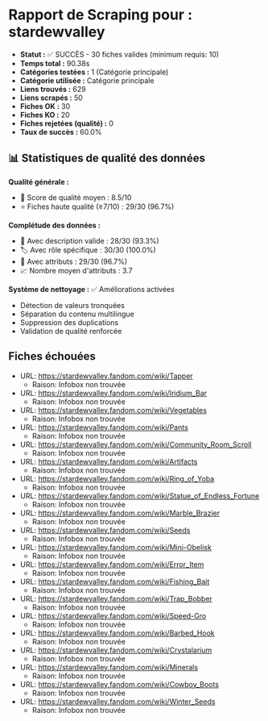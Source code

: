 # Rapport de Scraping pour : stardewvalley
- **Statut :** ✅ SUCCÈS - 30 fiches valides (minimum requis: 10)
- **Temps total :** 90.38s
- **Catégories testées :** 1 (Catégorie principale)
- **Catégorie utilisée :** Catégorie principale
- **Liens trouvés :** 629
- **Liens scrapés :** 50
- **Fiches OK :** 30
- **Fiches KO :** 20
- **Fiches rejetées (qualité) :** 0
- **Taux de succès :** 60.0%

## 📊 Statistiques de qualité des données

**Qualité générale :**
- 🎯 Score de qualité moyen : 8.5/10
- ⭐ Fiches haute qualité (≥7/10) : 29/30 (96.7%)

**Complétude des données :**
- 📝 Avec description valide : 28/30 (93.3%)
- 🏷️ Avec rôle spécifique : 30/30 (100.0%)
- 🔖 Avec attributs : 29/30 (96.7%)
- 📈 Nombre moyen d'attributs : 3.7

**Système de nettoyage :** ✅ Améliorations activées
- Détection de valeurs tronquées
- Séparation du contenu multilingue  
- Suppression des duplications
- Validation de qualité renforcée

## Fiches échouées
- URL: https://stardewvalley.fandom.com/wiki/Tapper
  - Raison: Infobox non trouvée
- URL: https://stardewvalley.fandom.com/wiki/Iridium_Bar
  - Raison: Infobox non trouvée
- URL: https://stardewvalley.fandom.com/wiki/Vegetables
  - Raison: Infobox non trouvée
- URL: https://stardewvalley.fandom.com/wiki/Pants
  - Raison: Infobox non trouvée
- URL: https://stardewvalley.fandom.com/wiki/Community_Room_Scroll
  - Raison: Infobox non trouvée
- URL: https://stardewvalley.fandom.com/wiki/Artifacts
  - Raison: Infobox non trouvée
- URL: https://stardewvalley.fandom.com/wiki/Ring_of_Yoba
  - Raison: Infobox non trouvée
- URL: https://stardewvalley.fandom.com/wiki/Statue_of_Endless_Fortune
  - Raison: Infobox non trouvée
- URL: https://stardewvalley.fandom.com/wiki/Marble_Brazier
  - Raison: Infobox non trouvée
- URL: https://stardewvalley.fandom.com/wiki/Seeds
  - Raison: Infobox non trouvée
- URL: https://stardewvalley.fandom.com/wiki/Mini-Obelisk
  - Raison: Infobox non trouvée
- URL: https://stardewvalley.fandom.com/wiki/Error_Item
  - Raison: Infobox non trouvée
- URL: https://stardewvalley.fandom.com/wiki/Fishing_Bait
  - Raison: Infobox non trouvée
- URL: https://stardewvalley.fandom.com/wiki/Trap_Bobber
  - Raison: Infobox non trouvée
- URL: https://stardewvalley.fandom.com/wiki/Speed-Gro
  - Raison: Infobox non trouvée
- URL: https://stardewvalley.fandom.com/wiki/Barbed_Hook
  - Raison: Infobox non trouvée
- URL: https://stardewvalley.fandom.com/wiki/Crystalarium
  - Raison: Infobox non trouvée
- URL: https://stardewvalley.fandom.com/wiki/Minerals
  - Raison: Infobox non trouvée
- URL: https://stardewvalley.fandom.com/wiki/Cowboy_Boots
  - Raison: Infobox non trouvée
- URL: https://stardewvalley.fandom.com/wiki/Winter_Seeds
  - Raison: Infobox non trouvée
